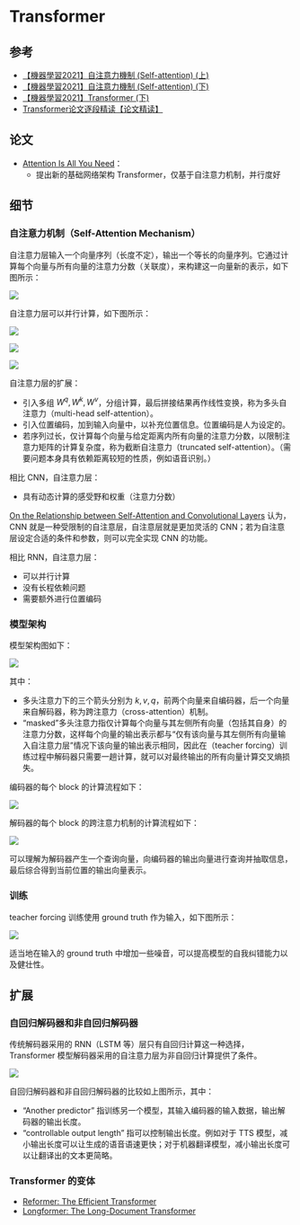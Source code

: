 # Transformer

## 参考

* [【機器學習2021】自注意力機制 (Self-attention) (上)](https://www.youtube.com/watch?v=hYdO9CscNes&list=PLJV_el3uVTsMhtt7_Y6sgTHGHp1Vb2P2J&index=10)
* [【機器學習2021】自注意力機制 (Self-attention) (下)](https://www.youtube.com/watch?v=gmsMY5kc-zw&list=PLJV_el3uVTsMhtt7_Y6sgTHGHp1Vb2P2J&index=11)
* [【機器學習2021】Transformer (下)](https://www.youtube.com/watch?v=gmsMY5kc-zw&list=PLJV_el3uVTsMhtt7_Y6sgTHGHp1Vb2P2J&index=13)
* [Transformer论文逐段精读【论文精读】](https://www.bilibili.com/video/BV1pu411o7BE/)

## 论文

* [Attention Is All You Need](https://arxiv.org/abs/1706.03762)：
    * 提出新的基础网络架构 Transformer，仅基于自注意力机制，并行度好

## 细节

### 自注意力机制（Self-Attention Mechanism）

自注意力层输入一个向量序列（长度不定），输出一个等长的向量序列。它通过计算每个向量与所有向量的注意力分数（关联度），来构建这一向量新的表示，如下图所示：

![](https://s2.loli.net/2023/02/05/MAZgEsKcuDXo8QW.png)

自注意力层可以并行计算，如下图所示：

![](https://s2.loli.net/2023/02/05/7z6PonJA4DUs9Ny.png)

![](https://s2.loli.net/2023/02/05/OlHMd69Rx3hDLGS.png)

![](https://s2.loli.net/2023/02/05/w8y7vAocb2XsLfQ.png)

自注意力层的扩展：

* 引入多组 $W^q,W^k,W^v$，分组计算，最后拼接结果再作线性变换，称为多头自注意力（multi-head self-attention）。
* 引入位置编码，加到输入向量中，以补充位置信息。位置编码是人为设定的。
* 若序列过长，仅计算每个向量与给定距离内所有向量的注意力分数，以限制注意力矩阵的计算复杂度，称为截断自注意力（truncated self-attention）。（需要问题本身具有依赖距离较短的性质，例如语音识别。）

相比 CNN，自注意力层：

* 具有动态计算的感受野和权重（注意力分数）

[On the Relationship between Self-Attention and Convolutional Layers](https://arxiv.org/abs/1911.03584) 认为，CNN 就是一种受限制的自注意层，自注意层就是更加灵活的 CNN；若为自注意层设定合适的条件和参数，则可以完全实现 CNN 的功能。 

相比 RNN，自注意力层：

* 可以并行计算
* 没有长程依赖问题
* 需要额外进行位置编码

### 模型架构

模型架构图如下：

![](https://s2.loli.net/2023/02/05/sWcST7DgrbIfUiw.png)

其中：

* 多头注意力下的三个箭头分别为 $k,v,q$，前两个向量来自编码器，后一个向量来自解码器，称为跨注意力（cross-attention）机制。
* “masked”多头注意力指仅计算每个向量与其左侧所有向量（包括其自身）的注意力分数，这样每个向量的输出表示都与“仅有该向量与其左侧所有向量输入自注意力层”情况下该向量的输出表示相同，因此在（teacher forcing）训练过程中解码器只需要一趟计算，就可以对最终输出的所有向量计算交叉熵损失。

编码器的每个 block 的计算流程如下：

![](https://s2.loli.net/2023/02/05/3MZIPGKck1boChv.png)

解码器的每个 block 的跨注意力机制的计算流程如下：

![](https://s2.loli.net/2023/02/06/9LDtVEjfqSxKY7N.png)

可以理解为解码器产生一个查询向量，向编码器的输出向量进行查询并抽取信息，最后综合得到当前位置的输出向量表示。

### 训练

teacher forcing 训练使用 ground truth 作为输入，如下图所示：

![](https://s2.loli.net/2023/02/06/jg9Z1YWraPehTiU.png)

适当地在输入的 ground truth 中增加一些噪音，可以提高模型的自我纠错能力以及健壮性。

## 扩展

### 自回归解码器和非自回归解码器

传统解码器采用的 RNN（LSTM 等）层只有自回归计算这一种选择，Transformer 模型解码器采用的自注意力层为非自回归计算提供了条件。

![](https://s2.loli.net/2023/02/06/vy4rHlDAhE1Cwtb.png)

自回归解码器和非自回归解码器的比较如上图所示，其中：

* “Another predictor” 指训练另一个模型，其输入编码器的输入数据，输出解码器的输出长度。
* “controllable output length” 指可以控制输出长度。例如对于 TTS 模型，减小输出长度可以让生成的语音语速更快；对于机器翻译模型，减小输出长度可以让翻译出的文本更简略。

### Transformer 的变体

* [Reformer: The Efficient Transformer](https://arxiv.org/abs/2001.04451)
* [Longformer: The Long-Document Transformer](https://arxiv.org/abs/2004.05150)
